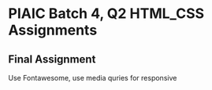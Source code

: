 # PIAIC Batch 4, Q2 HTML_CSS Assignments

## Final Assignment

Use Fontawesome,
use media quries for responsive


